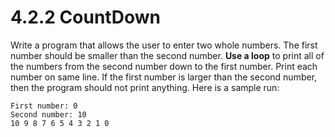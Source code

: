 # 4.2.2 CountDown
Write a program that allows the user to enter two whole numbers. The first number should be smaller than the second number. <b>Use a loop</b> to print all of the numbers from the second number down to the first number. Print each number on same line. If the first number is larger than the second number, then the program should not print anything. Here is a sample run:

```
First number: 0
Second number: 10
10 9 8 7 6 5 4 3 2 1 0
```